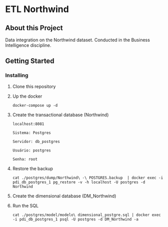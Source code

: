 # ETL Northwind

## About this Project

Data integration on the Northwind dataset. Conducted in the Business Intelligence discipline.

## Getting Started

### Installing

1. Clone this repository

1. Up the docker

    `
    docker-compose up -d
    `
1. Create the transactional database (Northwind)

    `
    localhost:8081
    `
    
    `
    Sistema: Postgres
    `
    
    `
    Servidor: db_postgres
    `
    
    `
    Usuário: postgres
    `
    
    `
    Senha: root
    `
1. Restore the backup
    
    `
    cat ./postgres/dump/Northwind\ -\ POSTGRES.backup  | docker exec -i pdi_db_postgres_1 pg_restore -v -h localhost -U postgres -d Northwind 
    `
1. Create the dimensional database (DM_Northwind)

1. Run the SQL

    `
    cat ./postgres/model/modelo\ dimensional_postgre.sql | docker exec -i pdi_db_postgres_1 psql -U postgres -d DM_Northwind -a 
    `
